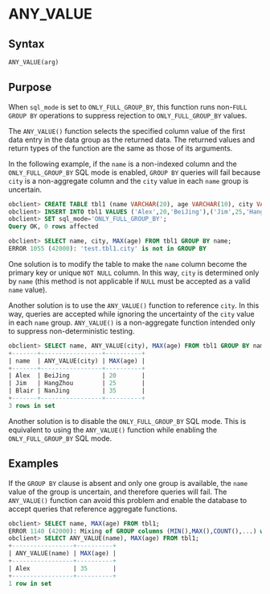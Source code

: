 # ANY_VALUE

## Syntax

```sql
ANY_VALUE(arg)
```

## Purpose

When `sql_mode` is set to `ONLY_FULL_GROUP_BY`, this function runs non-`FULL GROUP BY` operations to suppress rejection to `ONLY_FULL_GROUP_BY` values.

The `ANY_VALUE()` function selects the specified column value of the first data entry in the data group as the returned data. The returned values and return types of the function are the same as those of its arguments.

In the following example, if the `name` is a non-indexed column and the `ONLY_FULL_GROUP_BY` SQL mode is enabled, `GROUP BY` queries will fail because `city` is a non-aggregate column and the `city` value in each `name` group is uncertain.

```sql
obclient> CREATE TABLE tbl1 (name VARCHAR(20), age VARCHAR(10), city VARCHAR(50));
obclient> INSERT INTO tbl1 VALUES ('Alex',20,'BeiJing'),('Jim',25,'HangZhou'),('Blair',35,'NanJing');
obclient> SET sql_mode='ONLY_FULL_GROUP_BY';
Query OK, 0 rows affected

obclient> SELECT name, city, MAX(age) FROM tbl1 GROUP BY name;
ERROR 1055 (42000): 'test.tbl1.city' is not in GROUP BY
```

One solution is to modify the table to make the `name` column become the primary key or unique `NOT NULL` column. In this way, `city` is determined only by `name` (this method is not applicable if `NULL` must be accepted as a valid `name` value).

Another solution is to use the `ANY_VALUE()` function to reference `city`. In this way, queries are accepted while ignoring the uncertainty of the `city` value in each `name` group. `ANY_VALUE()` is a non-aggregate function intended only to suppress non-deterministic testing.

```sql
obclient> SELECT name, ANY_VALUE(city), MAX(age) FROM tbl1 GROUP BY name;
+-------+-----------------+----------+
| name  | ANY_VALUE(city) | MAX(age) |
+-------+-----------------+----------+
| Alex  | BeiJing         | 20       |
| Jim   | HangZhou        | 25       |
| Blair | NanJing         | 35       |
+-------+-----------------+----------+
3 rows in set
```

Another solution is to disable the `ONLY_FULL_GROUP_BY` SQL mode. This is equivalent to using the `ANY_VALUE()` function while enabling the `ONLY_FULL_GROUP_BY` SQL mode.

## Examples

If the `GROUP BY` clause is absent and only one group is available, the `name` value of the group is uncertain, and therefore queries will fail. The `ANY_VALUE()` function can avoid this problem and enable the database to accept queries that reference aggregate functions.

```sql
obclient> SELECT name, MAX(age) FROM tbl1;
ERROR 1140 (42000): Mixing of GROUP columns (MIN(),MAX(),COUNT(),...) with no GROUP columns is illegal if there is no GROUP BY clause
obclient> SELECT ANY_VALUE(name), MAX(age) FROM tbl1;
+-----------------+----------+
| ANY_VALUE(name) | MAX(age) |
+-----------------+----------+
| Alex            | 35       |
+-----------------+----------+
1 row in set
```
